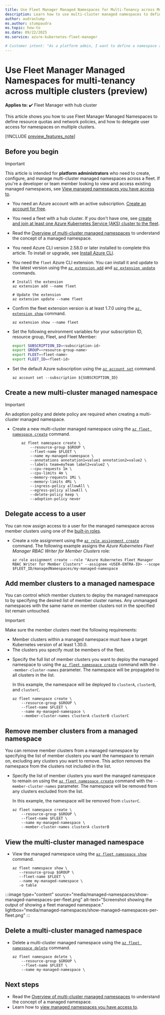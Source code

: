 ```yaml
---
title: Use Fleet Manager Managed Namespaces for Multi-Tenancy across Multiple Clusters.
description: Learn how to use multi-cluster managed namespaces to define resource quotas and network policies, and how to delegate user access for namespaces on multiple clusters.
author: audrastump
ms.author: stumpaudra
ms.topic: how-to
ms.date: 09/22/2025
ms.service: azure-kubernetes-fleet-manager

# Customer intent: "As a platform admin, I want to define a namespace and deploy it across selected fleet clusters so I can delegate application teams access to resources on any cluster where the namespace exists."
---
```

# Use Fleet Manager Managed Namespaces for multi-tenancy across multiple clusters (preview)

**Applies to:** :heavy_check_mark: Fleet Manager with hub cluster

This article shows you how to use Fleet Manager Managed Namespaces to define resource quotas and network policies, and how to delegate user access for namespaces on multiple clusters.

[!INCLUDE [preview_features_note](./includes/preview/preview-callout.md)]

## Before you begin

> [!IMPORTANT]
> This article is intended for **platform administrators** who need to create, configure, and manage multi-cluster managed namespaces across a fleet. If you're a developer or team member looking to view and access existing managed namespaces, see [View managed namespaces you have access to](./howto-managed-namespaces-access.md).

- You need an Azure account with an active subscription. [Create an account for free](https://azure.microsoft.com/free/?WT.mc_id=A261C142F).
- You need a fleet with a hub cluster. If you don't have one, see [create and join at least one Azure Kubernetes Service (AKS) cluster to the fleet](./quickstart-create-fleet-and-members.md).
- Read the [Overview of multi-cluster managed namespaces](./concepts-fleet-managed-namespace.md) to understand the concept of a managed namespace.
- You need Azure CLI version 2.58.0 or later installed to complete this article. To install or upgrade, see [Install Azure CLI][az-aks-install-cli].
- You need the `fleet` Azure CLI extension. You can install it and update to the latest version using the [`az extension add`](/cli/azure/extension#az-extension-add) and [`az extension update`](/cli/azure/extension#az-extension-update) commands.
	
    ```azurecli-interactive
    # Install the extension
    az extension add --name fleet
	
    # Update the extension
    az extension update --name fleet
    ```

- Confirm the fleet extension version is at least 1.7.0 using the [`az extension show`](/cli/azure/extension#az-extension-show) command.
	
    ```azurecli-interactive
    az extension show --name fleet
    ```

- Set the following environment variables for your subscription ID, resource group, Fleet, and Fleet Member:

    ```bash
    export SUBSCRIPTION_ID=<subscription-id>
    export GROUP=<resource-group-name>
    export FLEET=<fleet-name>
    export FLEET_ID=<fleet-id>
    ```

- Set the default Azure subscription using the [`az account set`][az-account-set] command.
	
    ```azurecli-interactive
    az account set --subscription ${SUBSCRIPTION_ID}
    ```

## Create a new multi-cluster managed namespace 

> [!IMPORTANT]
> An adoption policy and delete policy are required when creating a multi-cluster managed namespace.

- Create a new multi-cluster managed namespace using the [`az fleet namespace create`](/cli/azure/fleet/namespace#az-fleet-namespace-create) command.

    ```azurecli-interactive
        az fleet namespace create \
            --resource-group $GROUP \
            --fleet-name $FLEET \
            --name my-managed-namespace \ 
            --annotations annotation1=value1 annotation2=value2 \
            --labels team=myTeam label2=value2 \
            --cpu-requests 1m \
            --cpu-limits 4m \
            --memory-requests 1Mi \
            --memory-limits 4Mi \
            --ingress-policy allowAll \
            --egress-policy allowAll \
            --delete-policy keep \
            --adoption-policy never
    ```

## Delegate access to a user

You can now assign access to a user for the managed namespace across member clusters using one of the [built-in roles](./concepts-fleet-managed-namespace.md#multi-cluster-managed-namespace-built-in-roles).

- Create a role assignment using the [`az role assignment create`](/cli/azure/role/assignment#az-role-assignment-create) command. The following example assigns the _Azure Kubernetes Fleet Manager RBAC Writer for Member Clusters_ role:

    ```azurecli-interactive
    az role assignment create --role "Azure Kubernetes Fleet Manager RBAC Writer for Member Clusters" --assignee <USER-ENTRA-ID> --scope $FLEET_ID/managedNamespaces/my-managed-namespace
    ```

## Add member clusters to a managed namespace

You can control which member clusters to deploy the managed namespace to by specifying the desired list of member cluster names. Any unmanaged namespaces with the same name on member clusters not in the specified list remain untouched.

> [!IMPORTANT]
> Make sure the member clusters meet the following requirements:
>
> - Member clusters within a managed namespace must have a target Kubernetes version of at least 1.30.0.
> - The clusters you specify must be members of the fleet.

- Specify the full list of member clusters you want to deploy the managed namespace to using the [`az fleet namespace create`](/cli/azure/fleet/namespace#az-fleet-namespace-create) command with the `--member-cluster-names` parameter. The namespace will be propagated to all clusters in the list.

   In this example, the namespace will be deployed to `clusterA`, `clusterB`, and `clusterC`.

    ```azurecli-interactive
    az fleet namespace create \
        --resource-group $GROUP \
        --fleet-name $FLEET \
        --name my-managed-namespace \
        --member-cluster-names clusterA clusterB clusterC
    ```

## Remove member clusters from a managed namespace

You can remove member clusters from a managed namespace by specifying the list of member clusters you want the namespace to remain on, excluding any clusters you want to remove. This action removes the namespace from the clusters not included in the list.

- Specify the list of member clusters you want the managed namespace to remain on using the [`az fleet namespace create`](/cli/azure/fleet/namespace#az-fleet-namespace-create) command with the `--member-cluster-names` parameter. The namespace will be removed from any clusters excluded from the list.

   In this example, the namespace will be removed from `clusterC`.

    ```azurecli-interactive
    az fleet namespace create \
        --resource-group $GROUP \
        --fleet-name $FLEET \
        --name my-managed-namespace \
        --member-cluster-names clusterA clusterB
    ```

## View the multi-cluster managed namespace

- View the managed namespace using the [`az fleet namespace show`](/cli/azure/fleet/namespace#az-fleet-namespace-show) command.

    ```azurecli-interactive
    az fleet namespace show \
       --resource-group $GROUP \
       --fleet-name $FLEET \
       --name my-managed-namespace \
       -o table
    ```

:::image type="content" source="media/managed-namespaces/show-managed-namespaces-per-fleet.png" alt-text="Screenshot showing the output of showing a fleet managed namespace." lightbox="media/managed-namespaces/show-managed-namespaces-per-fleet.png" :::

## Delete a multi-cluster managed namespace

- Delete a multi-cluster managed namespace using the [`az fleet namespace delete`](/cli/azure/fleet/namespace#az-fleet-namespace-delete) command.

    ```azurecli-interactive
    az fleet namespace delete \
        --resource-group $GROUP \
        --fleet-name $FLEET \
        --name my-managed-namespace \
    ```

## Next steps

- Read the [Overview of multi-cluster managed namespaces](./concepts-fleet-managed-namespace.md) to understand the concept of a managed namespace.
- Learn how to [view managed namespaces you have access to](./howto-managed-namespaces-access.md).

<!-- INTERNAL LINKS -->
[az-aks-install-cli]: /cli/azure/aks#az-aks-install-cli
[az-extension-update]: /cli/azure/extension#az-extension-update
[az-account-set]: /cli/azure/account#az_account_set
